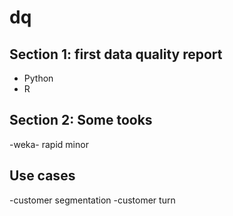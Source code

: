# dq

## Section 1: first data quality report
- Python 
- R 
## Section 2: Some tooks 
-weka- 
rapid minor
## Use cases 
-customer segmentation 
-customer turn

